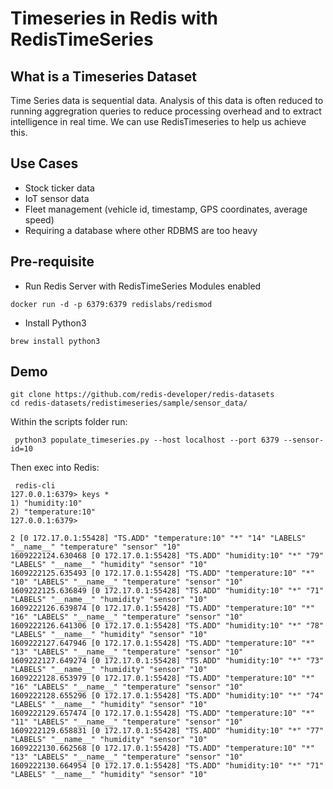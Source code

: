 # Timeseries in Redis with RedisTimeSeries

## What is a Timeseries Dataset


Time Series data is sequential data. Analysis of this data is often reduced to running aggregration queries to reduce processing overhead and to extract intelligence in real time. We can use RedisTimeseries to help us achieve this.

## Use Cases

- Stock ticker data
- IoT sensor data
- Fleet management (vehicle id, timestamp, GPS coordinates, average speed)
- Requiring a database where other RDBMS are too heavy


## Pre-requisite

- Run Redis Server with RedisTimeSeries Modules enabled

```
docker run -d -p 6379:6379 redislabs/redismod
```

- Install Python3

```
brew install python3
```

## Demo


```
git clone https://github.com/redis-developer/redis-datasets
cd redis-datasets/redistimeseries/sample/sensor_data/
```


Within the scripts folder run:

```
 python3 populate_timeseries.py --host localhost --port 6379 --sensor-id=10
```

Then exec into Redis:

```
 redis-cli
127.0.0.1:6379> keys *
1) "humidity:10"
2) "temperature:10"
127.0.0.1:6379> 
```

```
2 [0 172.17.0.1:55428] "TS.ADD" "temperature:10" "*" "14" "LABELS" "__name__" "temperature" "sensor" "10"
1609222124.630468 [0 172.17.0.1:55428] "TS.ADD" "humidity:10" "*" "79" "LABELS" "__name__" "humidity" "sensor" "10"
1609222125.635493 [0 172.17.0.1:55428] "TS.ADD" "temperature:10" "*" "10" "LABELS" "__name__" "temperature" "sensor" "10"
1609222125.636849 [0 172.17.0.1:55428] "TS.ADD" "humidity:10" "*" "71" "LABELS" "__name__" "humidity" "sensor" "10"
1609222126.639874 [0 172.17.0.1:55428] "TS.ADD" "temperature:10" "*" "16" "LABELS" "__name__" "temperature" "sensor" "10"
1609222126.641306 [0 172.17.0.1:55428] "TS.ADD" "humidity:10" "*" "78" "LABELS" "__name__" "humidity" "sensor" "10"
1609222127.647946 [0 172.17.0.1:55428] "TS.ADD" "temperature:10" "*" "13" "LABELS" "__name__" "temperature" "sensor" "10"
1609222127.649274 [0 172.17.0.1:55428] "TS.ADD" "humidity:10" "*" "73" "LABELS" "__name__" "humidity" "sensor" "10"
1609222128.653979 [0 172.17.0.1:55428] "TS.ADD" "temperature:10" "*" "16" "LABELS" "__name__" "temperature" "sensor" "10"
1609222128.655296 [0 172.17.0.1:55428] "TS.ADD" "humidity:10" "*" "74" "LABELS" "__name__" "humidity" "sensor" "10"
1609222129.657474 [0 172.17.0.1:55428] "TS.ADD" "temperature:10" "*" "11" "LABELS" "__name__" "temperature" "sensor" "10"
1609222129.658831 [0 172.17.0.1:55428] "TS.ADD" "humidity:10" "*" "77" "LABELS" "__name__" "humidity" "sensor" "10"
1609222130.662568 [0 172.17.0.1:55428] "TS.ADD" "temperature:10" "*" "13" "LABELS" "__name__" "temperature" "sensor" "10"
1609222130.664954 [0 172.17.0.1:55428] "TS.ADD" "humidity:10" "*" "71" "LABELS" "__name__" "humidity" "sensor" "10"
```
